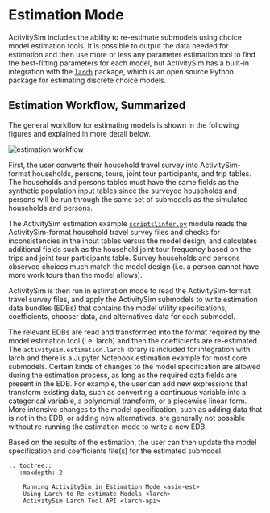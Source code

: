 
# Estimation Mode

ActivitySim includes the ability to re-estimate submodels using choice model estimation
tools. It is possible to output the data needed for estimation and then use more or less
any parameter estimation tool to find the best-fitting parameters for each model, but
ActivitySim has a built-in integration with the [`larch`](https://larch.driftless.xyz)
package, which is an open source Python package for estimating discrete choice models.

## Estimation Workflow, Summarized

The general workflow for estimating models is shown in the following figures and
explained in more detail below.

![estimation workflow](https://activitysim.github.io/activitysim/develop/_images/estimation_tools.jpg)

First, the user converts their household travel survey into ActivitySim-format
households, persons, tours, joint tour participants, and trip tables.  The
households and persons tables must have the same fields as the synthetic population
input tables since the surveyed households and persons will be run through the same
set of submodels as the simulated households and persons.

The ActivitySim estimation example [``scripts\infer.py``](https://github.com/ActivitySim/activitysim/blob/main/activitysim/examples/example_estimation/scripts/infer.py)
module reads the ActivitySim-format household travel survey files and checks for
inconsistencies in the input tables versus the model design, and calculates
additional fields such as the household joint tour frequency based on the trips
and joint tour participants table.  Survey households and persons observed choices
much match the model design (i.e. a person cannot have more work tours than the model
allows).

ActivitySim is then run in estimation mode to read the ActivitySim-format
travel survey files, and apply the ActivitySim submodels to write estimation data bundles
(EDBs) that contains the model utility specifications, coefficients, chooser data,
and alternatives data for each submodel.

The relevant EDBs are read and transformed into the format required by the model
estimation tool (i.e. larch) and then the coefficients are re-estimated. The
``activitysim.estimation.larch`` library is included for integration with larch
and there is a Jupyter Notebook estimation example for most core submodels.
Certain kinds of changes to the model specification are allowed during the estimation
process, as long as the required data fields are present in the EDB.  For example,
the user can add new expressions that transform existing data, such as converting
a continuous variable into a categorical variable, a polynomial transform, or a
piecewise linear form.  More intensive changes to the model specification, such as
adding data that is not in the EDB, or adding new alternatives, are generally not
possible without re-running the estimation mode to write a new EDB.

Based on the results of the estimation, the user can then update the model
specification and coefficients file(s) for the estimated submodel.

```{eval-rst}
.. toctree::
   :maxdepth: 2

    Running ActivitySim in Estimation Mode <asim-est>
    Using Larch to Re-estimate Models <larch>
    ActivitySim Larch Tool API <larch-api>
```
